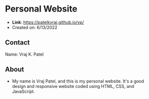 # Personal Website
- **Link**: https://patelkvraj.github.io/vp/
- Created on: 6/13/2022

## Contact
Name: Vraj K. Patel

## About
- My name is Vraj Patel, and this is my personal website. It's a good design and responsive website coded using HTML, CSS, and JavaScript.

